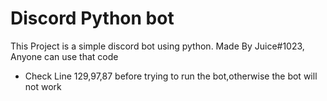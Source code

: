 # Discord Python bot


This Project is a simple discord bot using python.
Made By Juice#1023, Anyone can use that code

- Check Line 129,97,87 before trying to run the bot,otherwise the bot will not work
